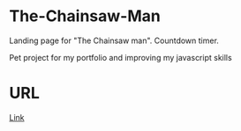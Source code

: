 # The-Chainsaw-Man
Landing page for "The Chainsaw man". Countdown timer.

Pet project for my portfolio and improving my javascript skills
# URL
[Link](https://darkhanb04.github.io/the-chainsaw-man/)
